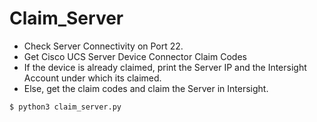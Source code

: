 # Claim_Server
- Check Server Connectivity on Port 22.
- Get Cisco UCS Server Device Connector Claim Codes
- If the device is already claimed, print the Server IP and the Intersight Account under which its claimed. 
- Else, get the claim codes and claim the Server in Intersight. 

```
$ python3 claim_server.py
```
